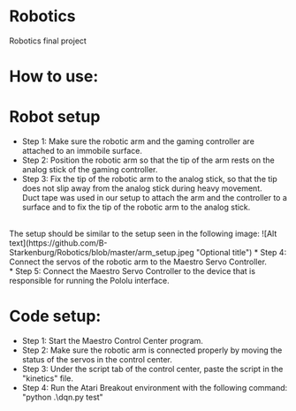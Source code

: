 # Robotics
Robotics final project
# How to use:
# Robot setup
* Step 1: Make sure the robotic arm and the gaming controller are attached to an immobile surface.<br />
* Step 2: Position the robotic arm so that the tip of the arm rests on the analog stick of the gaming controller.<br />
* Step 3: Fix the tip of the robotic arm to the analog stick, so that the tip does not slip away from the analog stick during heavy movement.<br />
Duct tape was used in our setup to attach the arm and the controller to a surface and to fix the tip of the robotic arm to the analog stick.<br />
<br />
The setup should be similar to the setup seen in the following image:
![Alt text](https://github.com/B-Starkenburg/Robotics/blob/master/arm_setup.jpeg "Optional title")
* Step 4: Connect the servos of the robotic arm to the Maestro Servo Controller.<br />
* Step 5: Connect the Maestro Servo Controller to the device that is responsible for running the Pololu interface.<br />

# Code setup:
* Step 1: Start the Maestro Control Center program.
* Step 2: Make sure the robotic arm is connected properly by moving the status of the servos in the control center.
* Step 3: Under the script tab of the control center, paste the script in the "kinetics" file.
* Step 4: Run the Atari Breakout environment with the following command: "python .\dqn.py test"
